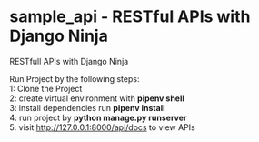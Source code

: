 # sample_api -  RESTful APIs with Django Ninja
RESTfull APIs with Django Ninja

Run Project by the following steps:<br>
1: Clone the Project<br>
2: create virtual environment with <b>pipenv shell</b><br>
3: install dependencies run <b>pipenv install </b><br>
4: run project by <b>python manage.py runserver</b><br>
5: visit http://127.0.0.1:8000/api/docs to view APIs
